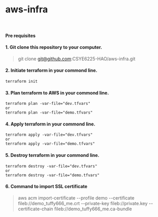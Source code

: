 # aws-infra

&nbsp;

#### Pre requisites

#### 1. Git clone this repository to your computer.

> git clone git@github.com:CSYE6225-HAO/aws-infra.git

#### 2. Initiate terraform in your commond line.

    terraform init

#### 3. Plan terraform to AWS in your commond line.

    terraform plan -var-file="dev.tfvars"
    or
    terraform plan -var-file="demo.tfvars"

#### 4. Apply terraform in your commond line.

    terraform apply -var-file="dev.tfvars"
    or
    terraform apply -var-file="demo.tfvars"

#### 5. Destroy terraform in your commond line.

    terraform destroy -var-file="dev.tfvars"
    or
    terraform destroy -var-file="demo.tfvars"

#### 6. Command to import SSL certificate

> aws acm import-certificate --profile demo --certificate fileb://demo_tuffy666_me.crt --private-key fileb://private.key --certificate-chain fileb://demo_tuffy666_me.ca-bundle

&nbsp;
